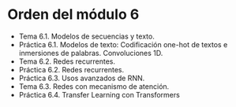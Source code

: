 # Orden del módulo 6

* Tema 6.1. Modelos de secuencias y texto.
* Práctica 6.1. Modelos de texto: Codificación one-hot de textos e inmersiones de palabras. Convoluciones 1D.
* Tema 6.2. Redes recurrentes.
* Práctica 6.2. Redes recurrentes.
* Práctica 6.3. Usos avanzados de RNN.
* Tema 6.3. Redes con mecanismo de atención.
* Práctica 6.4. Transfer Learning con Transformers
